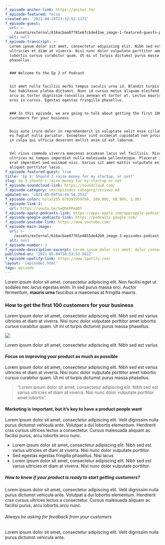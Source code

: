 ```yaml
---
f_episode-anchor-link: https://anchor.fm/
f_episode-featured: false
created-on: '2021-04-28T23:32:52.117Z'
f_episode-guest:
  url: >-
    /assets/external/616acbae07781e6fcbde42ae_image-1-featured-guests-podcast-x-template.jpg
  alt: null
f_episode-transcript: >-
  Lorem ipsum dolor sit amet, consectetur adipiscing elit. Nibh sed est varius
  ultricies et diam at viverra. Nisi nunc dolor vulputate porttitor amet
  lobortis cursus curabitur quam. Ut mi ut turpis dictumst purus massa
  phasellus.


  ### Welcome to the Ep 2 of Podcast


  Sit amet nulla facilisi morbi tempus iaculis urna id. Blandit turpis cursus in
  hac habitasse platea dictumst. Nunc id cursus metus aliquam eleifend. Gravida
  arcu ac tortor dignissim convallis aenean et tortor at. Lectus mauris ultrices
  eros in cursus. Egestas egestas fringilla phasellus.


  ### In this episode, we are going to talk about getting the first 100
  customers for your business


  Duis aute irure dolor in reprehenderit in voluptate velit esse cillum dolore
  eu fugiat nulla pariatur. Excepteur sint occaecat cupidatat non proident, sunt
  in culpa qui officia deserunt mollit anim id est laborum.


  Vel risus commodo viverra maecenas accumsan lacus vel facilisis. Risus at
  ultrices mi tempus imperdiet nulla malesuada pellentesque. Placerat in egestas
  erat imperdiet sed euismod nisi. Varius sit amet mattis vulputate enim nulla
  aliquet porttitor lacus.
f_episode-featured-guest: true
title: 'Ep 3: Should I raise money for my startup, or not?'
slug: ep-3-should-i-raise-money-for-my-startup-or-not
f_episode-soundcloud-link: https://soundcloud.com/
f_episode-category: cms/episodes-category/reviews.md
updated-on: '2021-05-04T16:44:54.253Z'
f_episode-color: hsla(255.678391959799, 100.00%, 60.98%, 1.00)
f_episode-link-2:
  url: https://youtu.be/SwQhKFMxmDY
f_episode-apple-podcasts-link: https://apps.apple.com/app/apple-podcasts/id525463029
f_episode-google-podcasts-link: https://podcasts.google.com/
f_episode-youtube-link: https://www.youtube.com/
f_episode-main-image:
  url: >-
    /assets/external/616acbae07781e4855de42b9_image-3-episodes-podcast-x-template.svg
  alt: null
f_episode-number: 3
f_episode-description-excerpt: Lorem ipsum dolor sit amet, dolor consectetur adipiscing elit. Dignissim.
published-on: '2021-05-04T16:53:53.562Z'
f_episode-spotify-link: https://www.spotify.com/
layout: '[episode].html'
tags: episode
---
```


Lorem ipsum dolor sit amet, consectetur adipiscing elit. Non facilisi eget ut sodales nec lacus egestas enim. In sed purus massa orci. Auctor fermentum, **mauris urna** faucibus a maecenas at fringilla mauris.

### How to get the first 100 customers for your business

Lorem ipsum dolor sit amet, consectetur adipiscing elit. Nibh sed est varius ultricies et diam at viverra. Nisi nunc dolor vulputate porttitor amet lobortis cursus curabitur quam. Ut mi ut turpis dictumst purus massa phasellus.

![](/assets/external/616acbae07781e069bde42ad_image-episode-description-podcast-x-template.jpg)

Lorem ipsum dolor sit amet, consectetur adipiscing elit. Nibh sed est varius

#### Focus on improving your product as much as possible

Lorem ipsum dolor sit amet, consectetur adipiscing elit. Nibh sed est varius ultricies et diam at viverra. Nisi nunc dolor vulputate porttitor amet lobortis cursus curabitur quam. Ut mi ut turpis dictumst purus massa phasellus.

> “Lorem ipsum dolor sit amet, consectetur adipiscing elit. Nibh sed est varius ultricies et diam at viverra. Nisi nunc dolor vulputate porttitor amet lobortis”

#### Marketing is important, but it’s key to have a product people want

Lorem ipsum dolor sit amet, consectetur adipiscing elit. Velit dignissim nulla purus dictumst vehicula ante. Volutpat a dui lobortis elementum. Hendrerit cras cursus ultrices lectus a consectetur. Cursus malesuada aliquam ac facilisi purus, arcu lobortis arcu nunc.

*   Lorem ipsum dolor sit amet, consectetur adipiscing elit. Nibh sed est varius ultricies et diam at viverra. Nisi nunc dolor vulputate porttitor.
*   Sed egestas egestas fringilla phasellus. Nisi lacus
*   Lorem ipsum dolor sit amet, consectetur adipiscing elit. Nibh sed est varius ultricies et diam at viverra. Nisi nunc dolor vulputate porttitor.

##### How to know if your product is ready to start getting customers?

Lorem ipsum dolor sit amet, consectetur adipiscing elit. Velit dignissim nulla purus dictumst vehicula ante. Volutpat a dui lobortis elementum. Hendrerit cras cursus ultrices lectus a consectetur. Cursus malesuada aliquam ac facilisi purus, arcu lobortis arcu nunc.

###### Always be asking for feedback from your customers

Lorem ipsum dolor sit amet, consectetur adipiscing elit. Velit dignissim nulla purus dictumst vehicula ante.
